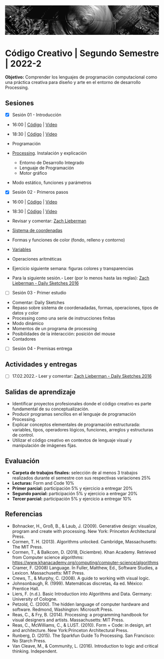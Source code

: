 ![portada](https://github.com/EmilioOcelotl/cc2-2022-2/blob/main/img/of13.png)

# Código Creativo | Segundo Semestre | 2022-2

**Objetivo:** Comprender los lenguajes de programación computacional como una práctica creativa para diseño y arte en el entorno de desarrollo Processing.

## Sesiones

- [x] Sesión 01 - Introducción

- 16:00 | [Código](https://gist.github.com/EmilioOcelotl/9a0103c34666294dde3e3a2b780b618d) | [Video](https://drive.google.com/file/d/1p6W0XWGtOggFoLfmAx43O2rsuFyEZShD/view?usp=sharing)
- 18:30 | [Código](https://gist.github.com/EmilioOcelotl/7b5d609ae121f6d185f50955dfae23fc) | [Video](https://drive.google.com/file/d/1Xy2IqWXSCLMJu1Lu8Zf26TExHzOyDPf_/view?usp=sharing)

- Programación
- [Processing](https://processing.org/download). Instalación y explicación
  - Entorno de Desarrollo Integrado
  - Lenguaje de Programación
  - Motor gráfico
- Modo estático, funciones y parámetros

- [x] Sesión 02 - Primeros pasos

- 16:00 | [Código](https://gist.github.com/EmilioOcelotl/870b4d0586cf9d7edd0884dbb3473fcc) | [Video](https://drive.google.com/file/d/19PreTwDhIUt0-UCSmjIixHlkTivQ3YIC/view?usp=sharing)
- 18:30 | [Código](https://gist.github.com/EmilioOcelotl/f8746a8846f58f7f6258717701cb0586) | [Video](https://drive.google.com/file/d/19PreTwDhIUt0-UCSmjIixHlkTivQ3YIC/view?usp=sharing)

- Revisar y comentar: [Zach Lieberman](https://zachlieberman.medium.com/daily-sketches-2016-28586d8f008e) 
- [Sistema de coordenadas](https://processing.org/tutorials/coordinatesystemandshapes)
- Formas y funciones de color (fondo, relleno y contorno) 
- [Variables](https://processing.org/examples/variables.html)
- Operaciones aritméticas
- Ejercicio siguiente semana: figuras colores y transparencias 
- Para la siguiente sesión.- Leer (por lo menos hasta las reglas): [Zach Lieberman - Daily Sketches 2016](https://zachlieberman.medium.com/daily-sketches-2016-28586d8f008e)

- [ ] Sesión 03 - Primer estudio 

- Comentar: Daily Sketches 
- Repaso sobre sistema de coordenadadas, formas, operaciones, tipos de datos y color
- Processing como una serie de instrucciones finitas
- Modo dinámico
- Momentos de un programa de processing 
- Posibilidades de la interacción: posición del mouse
- Contadores

- [ ] Sesión 04 - Premisas entrega 

## Actividades y entregas

- [ ] 17.02.2022.- Leer y comentar: [Zach Lieberman - Daily Sketches 2016](https://zachlieberman.medium.com/daily-sketches-2016-28586d8f008e) 

## Salidas de aprendizaje

- Identificar proyectos profesionales donde el código creativo es parte fundamental de su conceptualización.
- Producir programas sencillos en el lenguaje de programación Processing.
- Explicar conceptos elementales de programación estructurada: variables, tipos, operadores lógicos, funciones, arreglos y estructuras de control.
- Utilizar el código creativo en contextos de lenguaje visual y manipulación de imágenes fijas.

## Evaluación

- **Carpeta de trabajos finales:** selección de al menos 3 trabajos realizados durante el semestre con sus respectivas variaciones 25%
- **Lecturas:** Form and Code 10%
- **Primer parcial:** participación 5% y ejercicio a entregar 20%
- **Segundo parcial:** participación 5% y ejercicio a entregar 20%
- **Tercer parcial:** participación 5% y ejercicio a entregar 10%

## Referencias

- Bohnacker, H., Groß, B., & Laub, J. (2009). Generative design: visualize, program and create with processing. New York: Princeton Architectural Press.
- Cormen, T. H. (2013). Algorithms unlocked. Cambridge, Massachusetts: The MIT Press.
- Cormen, T., & Balkcom, D. (2018, Diciembre). Khan Academy. Retrieved from Computer science algorithms: https://www.khanacademy.org/computing/computer-science/algorithms
- Cramer, F. (2008) Language. In Fuller, Matthew, Ed., Software Studies, a Lexicon. Massachusetts: MIT Press.
- Crews, T., & Murphy, C. (2008). A guide to working with visual logic.
- Johnsonbaugh, R. (1999). Matemáticas discretas, 4a ed. México: Prentice Hall.
- Liers, F. (n.d.). Basic Introduction into Algorithms and Data. Germany: University of Cologne.
- Petzold, C. (2000). The hidden language of computer hardware and software. Redmond, Washington: Microsoft Press.
- Reas, C., & Fry, B. (2014). Processing: a programming handbook for visual designers and artists. Massachusetts: MIT Press.
- Reas, C., McWilliams, C., & LUST. (2010). Form + Code: in design, art and architecture. New York:Princeton Architectural Press.
- Runberg, D. (2015). The Sparkfun Guide To Processing. San Francisco: No Starch Press.
- Van Cleave, M., & Community, L. (2016). Introduction to logic and critical thinking. Independent.
